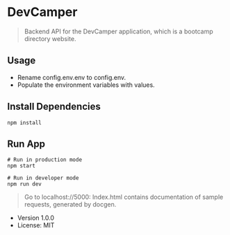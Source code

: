 # DevCamper 
> Backend API for the DevCamper application, which is a bootcamp directory website.

## Usage

* Rename config.env.env to config.env.
* Populate the environment variables with values.

## Install Dependencies
```
npm install
```

## Run App
```
# Run in production mode 
npm start

# Run in developer mode
npm run dev
```

> Go to localhost://5000: Index.html contains documentation of sample requests, generated by docgen. 

- Version 1.0.0
- License: MIT